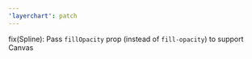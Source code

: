 ```yaml
---
'layerchart': patch
---
```


fix(Spline): Pass `fillOpacity` prop (instead of `fill-opacity`) to support Canvas
